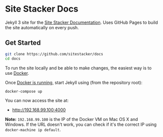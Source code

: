 # Site Stacker Docs

Jekyll 3 site for the [Site Stacker Documentation](http://docs.sitestacker.com). Uses GitHub Pages to build the site automatically on every push.

## Get Started

```sh
git clone https://github.com/sitestacker/docs
cd docs
```

To run the site locally and be able to make changes, the easiest way is to use [Docker](https://www.docker.com/).

Once [Docker is running](http://docs.sitestacker.com/articles/docker), start Jekyll using (from the repository root):

```sh
docker-compose up
```

You can now access the site at:

- <http://192.168.99.100:4000>

**Note:** `192.168.99.100` is the IP of the Docker VM on Mac OS X and Windows. If the URL doesn't work, you can check if it's the correct IP using `docker-machine ip default`.
